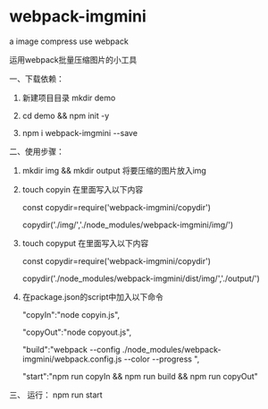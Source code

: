 # webpack-imgmini
a image compress  use webpack

运用webpack批量压缩图片的小工具

一、下载依赖：
1. 新建项目目录 mkdir demo

2. cd demo && npm init -y 

3. npm i webpack-imgmini  --save



二、使用步骤：
1. mkdir img && mkdir output
   将要压缩的图片放入img

2. touch copyin
   在里面写入以下内容
   
    const copydir=require('webpack-imgmini/copydir')
  
    copydir('./img/','./node_modules/webpack-imgmini/img/')

3. touch copyput
    在里面写入以下内容
     
    const copydir=require('webpack-imgmini/copydir')
    
    copydir('./node_modules/webpack-imgmini/dist/img/','./output/')

4. 在package.json的script中加入以下命令

    "copyIn":"node copyin.js",
    
    "copyOut":"node copyout.js",
    
    "build":"webpack --config  ./node_modules/webpack-imgmini/webpack.config.js --color --progress ",
    
    "start":"npm run copyIn && npm run build && npm run copyOut"

 三、 运行：
     npm run start

